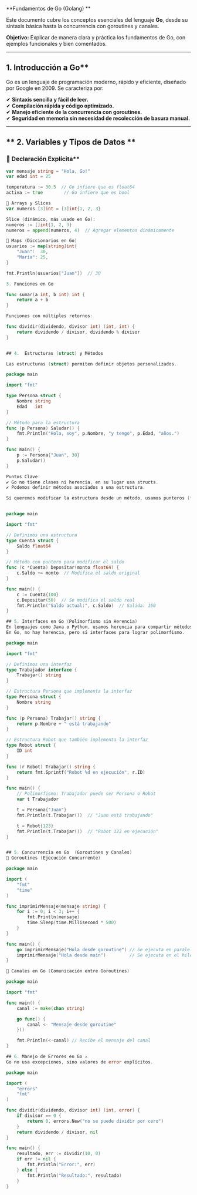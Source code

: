 **Fundamentos de Go (Golang) **  

Este documento cubre los conceptos esenciales del lenguaje **Go**, desde su sintaxis básica hasta la concurrencia con goroutines y canales.  

 **Objetivo:** Explicar de manera clara y práctica los fundamentos de Go, con ejemplos funcionales y bien comentados.  

---

##  1. Introducción a Go**  

Go es un lenguaje de programación moderno, rápido y eficiente, diseñado por Google en 2009. Se caracteriza por:  

✔ **Sintaxis sencilla y fácil de leer.**  
✔ **Compilación rápida y código optimizado.**  
✔ **Manejo eficiente de la concurrencia con goroutines.**  
✔ **Seguridad en memoria sin necesidad de recolección de basura manual.**  

---

## ** 2. Variables y Tipos de Datos **  


### 🔹 Declaración Explícita**  

```go
var mensaje string = "Hola, Go!"
var edad int = 25

temperatura := 30.5  // Go infiere que es float64
activa := true        // Go infiere que es bool

🔹 Arrays y Slices
var numeros [3]int = [3]int{1, 2, 3}

Slice (dinámico, más usado en Go):
numeros := []int{1, 2, 3}
numeros = append(numeros, 4)  // Agregar elementos dinámicamente

🔹 Maps (Diccionarios en Go)
usuarios := map[string]int{
	"Juan":  30,
	"Maria": 25,
}

fmt.Println(usuarios["Juan"])  // 30

3. Funciones en Go 

func sumar(a int, b int) int {
	return a + b
}

Funciones con múltiples retornos:

func dividir(dividendo, divisor int) (int, int) {
	return dividendo / divisor, dividendo % divisor
}


## 4.  Estructuras (struct) y Métodos

Las estructuras (struct) permiten definir objetos personalizados.

package main

import "fmt"

type Persona struct {
	Nombre string
	Edad   int
}

// Método para la estructura
func (p Persona) Saludar() {
	fmt.Println("Hola, soy", p.Nombre, "y tengo", p.Edad, "años.")
}

func main() {
	p := Persona{"Juan", 30}
	p.Saludar()
}

Puntos Clave:
✔ Go no tiene clases ni herencia, en su lugar usa structs.
✔ Podemos definir métodos asociados a una estructura.

Si queremos modificar la estructura desde un método, usamos punteros (*Persona).


package main

import "fmt"

// Definimos una estructura
type Cuenta struct {
	Saldo float64
}

// Método con puntero para modificar el saldo
func (c *Cuenta) Depositar(monto float64) {
	c.Saldo += monto  // Modifica el saldo original
}

func main() {
	c := Cuenta{100}
	c.Depositar(50)  // Se modifica el saldo real
	fmt.Println("Saldo actual:", c.Saldo)  // Salida: 150
}

## 5. Interfaces en Go (Polimorfismo sin Herencia)
En lenguajes como Java o Python, usamos herencia para compartir métodos entre clases.
En Go, no hay herencia, pero sí interfaces para lograr polimorfismo.

package main

import "fmt"

// Definimos una interfaz
type Trabajador interface {
	Trabajar() string
}

// Estructura Persona que implementa la interfaz
type Persona struct {
	Nombre string
}

func (p Persona) Trabajar() string {
	return p.Nombre + " está trabajando"
}

// Estructura Robot que también implementa la interfaz
type Robot struct {
	ID int
}

func (r Robot) Trabajar() string {
	return fmt.Sprintf("Robot %d en ejecución", r.ID)
}

func main() {
	// Polimorfismo: Trabajador puede ser Persona o Robot
	var t Trabajador

	t = Persona{"Juan"}
	fmt.Println(t.Trabajar())  // "Juan está trabajando"

	t = Robot{123}
	fmt.Println(t.Trabajar())  // "Robot 123 en ejecución"
}


## 5. Concurrencia en Go  (Goroutines y Canales)
🔹 Goroutines (Ejecución Concurrente)

package main

import (
	"fmt"
	"time"
)

func imprimirMensaje(mensaje string) {
	for i := 0; i < 3; i++ {
		fmt.Println(mensaje)
		time.Sleep(time.Millisecond * 500)
	}
}

func main() {
	go imprimirMensaje("Hola desde goroutine") // Se ejecuta en paralelo
	imprimirMensaje("Hola desde main")         // Se ejecuta en el hilo principal
}

🔹 Canales en Go (Comunicación entre Goroutines)

package main

import "fmt"

func main() {
	canal := make(chan string)

	go func() {
		canal <- "Mensaje desde goroutine"
	}()

	fmt.Println(<-canal) // Recibe el mensaje del canal
}

## 6. Manejo de Errores en Go ⚠️
Go no usa excepciones, sino valores de error explícitos.

package main

import (
	"errors"
	"fmt"
)

func dividir(dividendo, divisor int) (int, error) {
	if divisor == 0 {
		return 0, errors.New("no se puede dividir por cero")
	}
	return dividendo / divisor, nil
}

func main() {
	resultado, err := dividir(10, 0)
	if err != nil {
		fmt.Println("Error:", err)
	} else {
		fmt.Println("Resultado:", resultado)
	}
}


